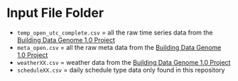 # Input File Folder

- `temp_open_utc_complete.csv` = all the raw time series data from the [Building Data Genome 1.0 Project](https://github.com/buds-lab/the-building-data-genome-project)
- `meta_open.csv` = all the raw meta data from the [Building Data Genome 1.0 Project](https://github.com/buds-lab/the-building-data-genome-project)
- `weatherXX.csv` = weather data from the [Building Data Genome 1.0 Project](https://github.com/buds-lab/the-building-data-genome-project)
- `scheduleXX.csv` = daily schedule type data only found in this repository
